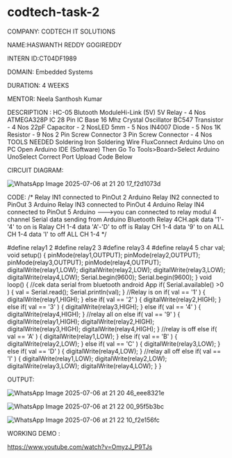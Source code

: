 # codtech-task-2

COMPANY: CODTECH IT SOLUTIONS

NAME:HASWANTH REDDY GOGIREDDY

INTERN ID:CT04DF1989

DOMAIN: Embedded Systems

DURATION: 4 WEEKS

MENTOR: Neela Santhosh Kumar

DESCRIPTION : HC-05 Blutooth ModuleHi-Link (5V) 5V Relay - 4 Nos ATMEGA328P IC 28 Pin IC Base 16 Mhz Crystal Oscillator BC547 Transistor - 4 Nos 22pF Capacitor - 2 NosLED 5mm - 5 Nos IN4007 Diode - 5 Nos 1K Resistor - 9 Nos 2 Pin Screw Connector 3 Pin Screw Connector - 4 Nos TOOLS NEEDED Soldering Iron Soldering Wire FluxConnect Arduino Uno on PC Open Arduino IDE (Software) Then Go To Tools>Board>Select Arduino UnoSelect Correct Port Upload Code Below

CIRCUIT DIAGRAM:

![WhatsApp Image 2025-07-06 at 21 20 17_f2d1073d](https://github.com/user-attachments/assets/f557ea9a-ef5e-4232-b62c-5f99e60bf44d)

CODE: /* Relay IN1 connected to PinOut 2 Arduino Relay IN2 connected to PinOut 3 Arduino Relay IN3 connected to PinOut 4 Arduino Relay IN4 connected to PinOut 5 Arduino --->you can connected to relay modul 4 channel Serial data sending from Arduino Bluetooth Relay 4CH.apk data '1'-'4' to on is Ralay CH 1-4 data 'A'-'D' to off is Ralay CH 1-4 data '9' to on ALL CH 1-4 data 'I' to off ALL CH 1-4 */

#define relay1 2 #define relay2 3 #define relay3 4 #define relay4 5 char val; void setup() { pinMode(relay1,OUTPUT); pinMode(relay2,OUTPUT); pinMode(relay3,OUTPUT); pinMode(relay4,OUTPUT); digitalWrite(relay1,LOW); digitalWrite(relay2,LOW); digitalWrite(relay3,LOW); digitalWrite(relay4,LOW); Serial.begin(9600); Serial.begin(9600); } void loop() { //cek data serial from bluetooth android App if( Serial.available() >0 ) { val = Serial.read(); Serial.println(val); } //Relay is on if( val == '1' ) { digitalWrite(relay1,HIGH); } else if( val == '2' ) { digitalWrite(relay2,HIGH); } else if( val == '3' ) { digitalWrite(relay3,HIGH); } else if( val == '4' ) { digitalWrite(relay4,HIGH); } //relay all on else if( val == '9' ) { digitalWrite(relay1,HIGH); digitalWrite(relay2,HIGH); digitalWrite(relay3,HIGH); digitalWrite(relay4,HIGH); } //relay is off else if( val == 'A' ) { digitalWrite(relay1,LOW); } else if( val == 'B' ) { digitalWrite(relay2,LOW); } else if( val == 'C' ) { digitalWrite(relay3,LOW); } else if( val == 'D' ) { digitalWrite(relay4,LOW); } //relay all off else if( val == 'I' ) { digitalWrite(relay1,LOW); digitalWrite(relay2,LOW); digitalWrite(relay3,LOW); digitalWrite(relay4,LOW); } }

OUTPUT:

![WhatsApp Image 2025-07-06 at 21 20 46_eee8321e](https://github.com/user-attachments/assets/147f9618-c131-4a15-b6ef-6b5d6037d0c4)

![WhatsApp Image 2025-07-06 at 21 22 00_95f5b3bc](https://github.com/user-attachments/assets/904e92a6-e0d1-4d4f-8889-f39f96218099)

![WhatsApp Image 2025-07-06 at 21 22 10_f2e156fc](https://github.com/user-attachments/assets/9775bd83-c25e-48a9-8a32-a830f7f9056c)

WORKING DEMO :

https://www.youtube.com/watch?v=OmyzJ_P9TJs


